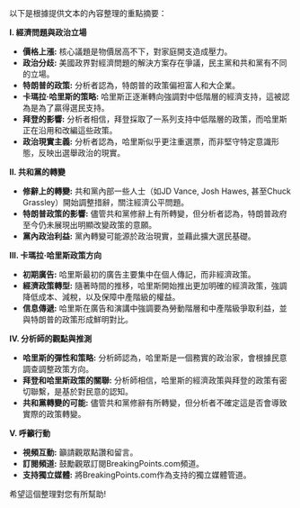 以下是根據提供文本的內容整理的重點摘要：

**I. 經濟問題與政治立場**

*   **價格上漲:** 核心議題是物價居高不下，對家庭開支造成壓力。
*   **政治分歧:** 美國政界對經濟問題的解決方案存在爭議，民主黨和共和黨有不同的立場。
*   **特朗普的政策:** 分析者認為，特朗普的政策偏袒富人和大企業。
*   **卡瑪拉·哈里斯的策略:** 哈里斯正逐漸轉向強調對中低階層的經濟支持，這被認為是為了贏得選民支持。
*   **拜登的影響:** 分析者相信，拜登採取了一系列支持中低階層的政策，而哈里斯正在沿用和改編這些政策。
*   **政治現實主義:** 分析者認為，哈里斯似乎更注重選票，而非堅守特定意識形態，反映出選舉政治的現實。

**II. 共和黨的轉變**

*   **修辭上的轉變:** 共和黨內部一些人士（如JD Vance, Josh Hawes, 甚至Chuck Grassley）開始調整措辭，關注經濟公平問題。
*   **特朗普政策的影響:** 儘管共和黨修辭上有所轉變，但分析者認為，特朗普政府至今仍未展現出明顯改變政策的意願。
*   **黨內政治利益:** 黨內轉變可能源於政治現實，並藉此擴大選民基礎。

**III. 卡瑪拉·哈里斯政策方向**

*   **初期廣告:** 哈里斯最初的廣告主要集中在個人傳記，而非經濟政策。
*    **經濟政策轉型:** 隨著時間的推移，哈里斯開始推出更加明確的經濟政策，強調降低成本、減稅，以及保障中產階級的權益。
*   **信息傳遞:** 哈里斯在廣告和演講中強調要為勞動階層和中產階級爭取利益，並與特朗普的政策形成鮮明對比。

**IV. 分析師的觀點與推測**

*   **哈里斯的彈性和策略:** 分析師認為，哈里斯是一個務實的政治家，會根據民意調查調整政策方向。
*   **拜登和哈里斯政策的關聯:** 分析師相信，哈里斯的經濟政策與拜登的政策有密切聯繫，是基於對民意的認知。
*   **共和黨轉變的可能:** 儘管共和黨修辭有所轉變，但分析者不確定這是否會導致實際的政策轉變。

**V. 呼籲行動**

*   **視頻互動:** 籲請觀眾點讚和留言。
*   **訂閱頻道:** 鼓勵觀眾訂閱BreakingPoints.com頻道。
*   **支持獨立媒體:** 將BreakingPoints.com作為支持的獨立媒體管道。

希望這個整理對您有所幫助!